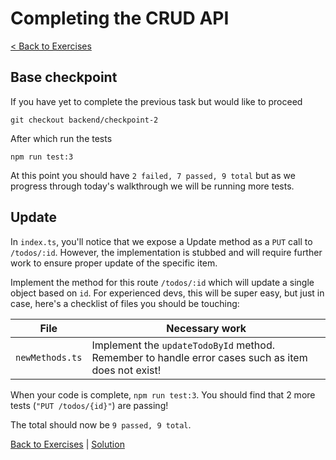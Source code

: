 # Completing the CRUD API

[< Back to Exercises](../exercises/README.md)

## Base checkpoint

If you have yet to complete the previous task but would like to proceed
```
git checkout backend/checkpoint-2
```

After which run the tests

```
npm run test:3
```

At this point you should have `2 failed, 7 passed, 9 total` but as we progress through today's walkthrough we will be running more tests.

## Update
In `index.ts`, you'll notice that we expose a Update method as a `PUT` call to `/todos/:id`. However, the implementation is stubbed and will require further work to ensure proper update of the specific item.

Implement the method for this route `/todos/:id` which will update a single object based on `id`. For experienced devs, this will be super easy, but just in case, here's a checklist of files you should be touching:

| File      | Necessary work |
| ----------- | ----------- |
| `newMethods.ts`   | Implement the `updateTodoById` method. Remember to handle error cases such as item does not exist! |

When your code is complete, `npm run test:3`. You should find that 2 more tests (`"PUT /todos/{id}"`) are passing!

The total should now be `9 passed, 9 total`.

[Back to Exercises](./README.md) | [Solution](../solutions/23-UpdateOutdated.md)